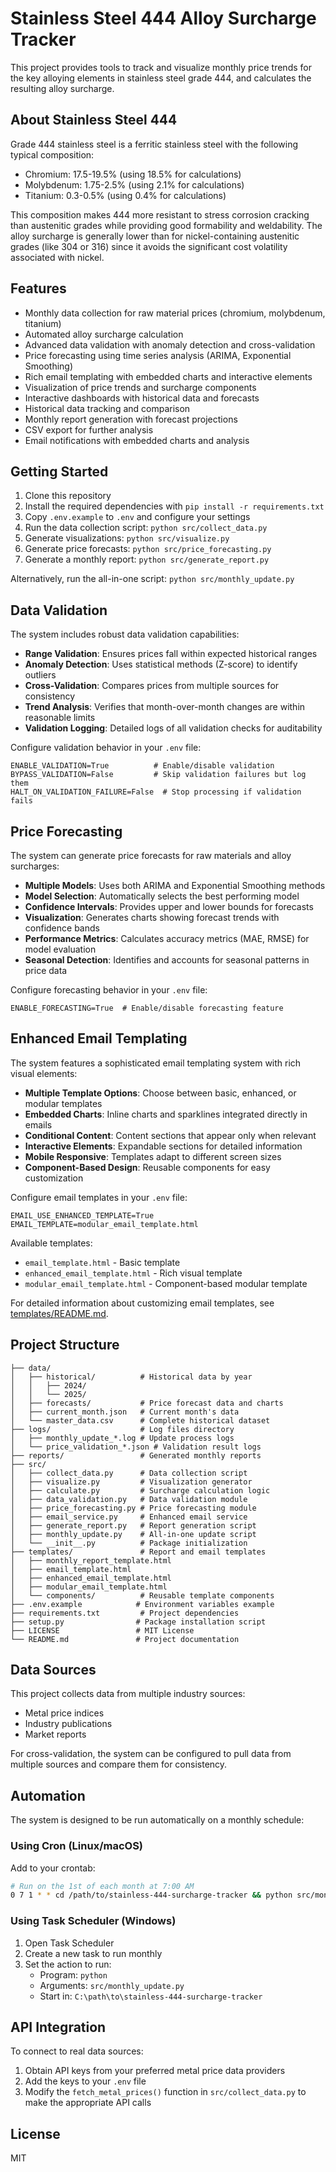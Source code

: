 # Stainless Steel 444 Alloy Surcharge Tracker

This project provides tools to track and visualize monthly price trends for the key alloying elements in stainless steel grade 444, and calculates the resulting alloy surcharge.

## About Stainless Steel 444

Grade 444 stainless steel is a ferritic stainless steel with the following typical composition:
- Chromium: 17.5-19.5% (using 18.5% for calculations)
- Molybdenum: 1.75-2.5% (using 2.1% for calculations)
- Titanium: 0.3-0.5% (using 0.4% for calculations)

This composition makes 444 more resistant to stress corrosion cracking than austenitic grades while providing good formability and weldability. The alloy surcharge is generally lower than for nickel-containing austenitic grades (like 304 or 316) since it avoids the significant cost volatility associated with nickel.

## Features

- Monthly data collection for raw material prices (chromium, molybdenum, titanium)
- Automated alloy surcharge calculation
- Advanced data validation with anomaly detection and cross-validation
- Price forecasting using time series analysis (ARIMA, Exponential Smoothing)
- Rich email templating with embedded charts and interactive elements
- Visualization of price trends and surcharge components
- Interactive dashboards with historical data and forecasts
- Historical data tracking and comparison
- Monthly report generation with forecast projections
- CSV export for further analysis
- Email notifications with embedded charts and analysis

## Getting Started

1. Clone this repository
2. Install the required dependencies with `pip install -r requirements.txt`
3. Copy `.env.example` to `.env` and configure your settings
4. Run the data collection script: `python src/collect_data.py`
5. Generate visualizations: `python src/visualize.py`
6. Generate price forecasts: `python src/price_forecasting.py`
7. Generate a monthly report: `python src/generate_report.py`

Alternatively, run the all-in-one script: `python src/monthly_update.py`

## Data Validation

The system includes robust data validation capabilities:

- **Range Validation**: Ensures prices fall within expected historical ranges
- **Anomaly Detection**: Uses statistical methods (Z-score) to identify outliers
- **Cross-Validation**: Compares prices from multiple sources for consistency
- **Trend Analysis**: Verifies that month-over-month changes are within reasonable limits
- **Validation Logging**: Detailed logs of all validation checks for auditability

Configure validation behavior in your `.env` file:
```
ENABLE_VALIDATION=True          # Enable/disable validation
BYPASS_VALIDATION=False         # Skip validation failures but log them
HALT_ON_VALIDATION_FAILURE=False  # Stop processing if validation fails
```

## Price Forecasting

The system can generate price forecasts for raw materials and alloy surcharges:

- **Multiple Models**: Uses both ARIMA and Exponential Smoothing methods
- **Model Selection**: Automatically selects the best performing model
- **Confidence Intervals**: Provides upper and lower bounds for forecasts
- **Visualization**: Generates charts showing forecast trends with confidence bands
- **Performance Metrics**: Calculates accuracy metrics (MAE, RMSE) for model evaluation
- **Seasonal Detection**: Identifies and accounts for seasonal patterns in price data

Configure forecasting behavior in your `.env` file:
```
ENABLE_FORECASTING=True  # Enable/disable forecasting feature
```

## Enhanced Email Templating

The system features a sophisticated email templating system with rich visual elements:

- **Multiple Template Options**: Choose between basic, enhanced, or modular templates
- **Embedded Charts**: Inline charts and sparklines integrated directly in emails
- **Conditional Content**: Content sections that appear only when relevant
- **Interactive Elements**: Expandable sections for detailed information
- **Mobile Responsive**: Templates adapt to different screen sizes
- **Component-Based Design**: Reusable components for easy customization

Configure email templates in your `.env` file:
```
EMAIL_USE_ENHANCED_TEMPLATE=True
EMAIL_TEMPLATE=modular_email_template.html
```

Available templates:
- `email_template.html` - Basic template
- `enhanced_email_template.html` - Rich visual template
- `modular_email_template.html` - Component-based modular template

For detailed information about customizing email templates, see [templates/README.md](templates/README.md).

## Project Structure

```
├── data/
│   ├── historical/          # Historical data by year
│   │   ├── 2024/
│   │   └── 2025/
│   ├── forecasts/           # Price forecast data and charts
│   ├── current_month.json   # Current month's data
│   └── master_data.csv      # Complete historical dataset
├── logs/                    # Log files directory
│   ├── monthly_update_*.log # Update process logs
│   └── price_validation_*.json # Validation result logs
├── reports/                 # Generated monthly reports
├── src/
│   ├── collect_data.py      # Data collection script
│   ├── visualize.py         # Visualization generator
│   ├── calculate.py         # Surcharge calculation logic
│   ├── data_validation.py   # Data validation module
│   ├── price_forecasting.py # Price forecasting module
│   ├── email_service.py     # Enhanced email service
│   ├── generate_report.py   # Report generation script
│   ├── monthly_update.py    # All-in-one update script
│   └── __init__.py          # Package initialization
├── templates/               # Report and email templates
│   ├── monthly_report_template.html
│   ├── email_template.html
│   ├── enhanced_email_template.html
│   ├── modular_email_template.html
│   └── components/          # Reusable template components
├── .env.example            # Environment variables example
├── requirements.txt         # Project dependencies
├── setup.py                # Package installation script
├── LICENSE                 # MIT License
└── README.md               # Project documentation
```

## Data Sources

This project collects data from multiple industry sources:
- Metal price indices
- Industry publications
- Market reports

For cross-validation, the system can be configured to pull data from multiple sources and compare them for consistency.

## Automation

The system is designed to be run automatically on a monthly schedule:

### Using Cron (Linux/macOS)

Add to your crontab:
```bash
# Run on the 1st of each month at 7:00 AM
0 7 1 * * cd /path/to/stainless-444-surcharge-tracker && python src/monthly_update.py
```

### Using Task Scheduler (Windows)

1. Open Task Scheduler
2. Create a new task to run monthly
3. Set the action to run:
   - Program: `python`
   - Arguments: `src/monthly_update.py`
   - Start in: `C:\path\to\stainless-444-surcharge-tracker`

## API Integration

To connect to real data sources:

1. Obtain API keys from your preferred metal price data providers
2. Add the keys to your `.env` file
3. Modify the `fetch_metal_prices()` function in `src/collect_data.py` to make the appropriate API calls

## License

MIT
